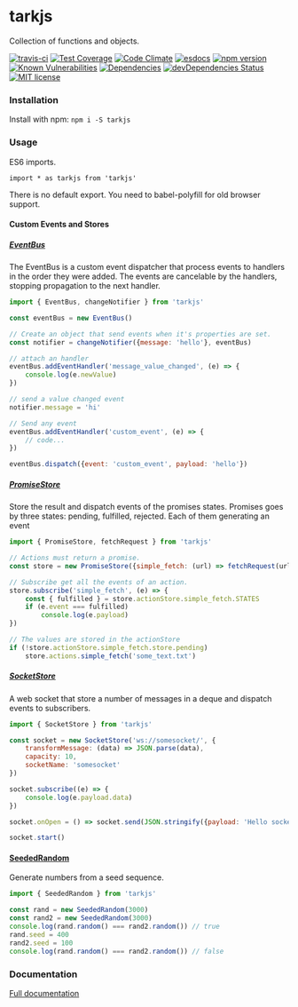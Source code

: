 # tarkjs

Collection of functions and objects.

[![travis-ci](https://travis-ci.org/T4rk1n/tarkjs.svg?branch=master)](https://travis-ci.org/T4rk1n/tarkjs)
[![Test Coverage](https://codeclimate.com/github/T4rk1n/tarkjs/badges/coverage.svg)](https://codeclimate.com/github/T4rk1n/tarkjs/coverage)
[![Code Climate](https://codeclimate.com/github/T4rk1n/tarkjs/badges/gpa.svg)](https://codeclimate.com/github/T4rk1n/tarkjs/)
[![esdocs](https://doc.esdoc.org/github.com/T4rk1n/tarkjs/badge.svg)](https://doc.esdoc.org/github.com/T4rk1n/tarkjs/)
[![npm version](https://badge.fury.io/js/tarkjs.svg)](https://badge.fury.io/js/tarkjs)
[![Known Vulnerabilities](https://snyk.io/test/github/T4rk1n/tarkjs/badge.svg)](https://snyk.io/test/github/T4rk1n/tarkjs)
[![Dependencies](https://david-dm.org/T4rk1n/tarkjs.svg)](https://david-dm.org/T4rk1n/tarkjs)
[![devDependencies Status](https://david-dm.org/T4rk1n/tarkjs/dev-status.svg)](https://david-dm.org/T4rk1n/tarkjs?type=dev)
[![MIT license](http://img.shields.io/badge/license-MIT-brightgreen.svg)](http://opensource.org/licenses/MIT)

### Installation

Install with npm: `npm i -S tarkjs`

### Usage

ES6 imports.

`import * as tarkjs from 'tarkjs' `

There is no default export. You need to babel-polyfill for old browser support.

#### Custom Events and Stores

##### [EventBus](https://doc.esdoc.org/github.com/T4rk1n/tarkjs/class/src/event-bus/event-bus.js~EventBus.html)

The EventBus is a custom event dispatcher that process events to handlers 
in the order they were added. The events are cancelable by the handlers, 
stopping propagation to the next handler.

```javascript
import { EventBus, changeNotifier } from 'tarkjs'

const eventBus = new EventBus()

// Create an object that send events when it's properties are set.
const notifier = changeNotifier({message: 'hello'}, eventBus)

// attach an handler
eventBus.addEventHandler('message_value_changed', (e) => {
    console.log(e.newValue)
})

// send a value changed event
notifier.message = 'hi'

// Send any event 
eventBus.addEventHandler('custom_event', (e) => {
    // code...
})

eventBus.dispatch({event: 'custom_event', payload: 'hello'})
```

##### [PromiseStore](https://doc.esdoc.org/github.com/T4rk1n/tarkjs/class/src/persistance/mem-stores.js~PromiseStore.html)

Store the result and dispatch events of the promises states. 
Promises goes by three states: pending, fulfilled, rejected. Each of them generating an event 

```javascript
import { PromiseStore, fetchRequest } from 'tarkjs'

// Actions must return a promise.
const store = new PromiseStore({simple_fetch: (url) => fetchRequest(url)})

// Subscribe get all the events of an action.
store.subscribe('simple_fetch', (e) => {
    const { fulfilled } = store.actionStore.simple_fetch.STATES
    if (e.event === fulfilled)
        console.log(e.payload)
})

// The values are stored in the actionStore 
if (!store.actionStore.simple_fetch.store.pending)
    store.actions.simple_fetch('some_text.txt')
```

##### [SocketStore](https://doc.esdoc.org/github.com/T4rk1n/tarkjs/)

A web socket that store a number of messages in a deque and dispatch events to subscribers.

```javascript
import { SocketStore } from 'tarkjs'

const socket = new SocketStore('ws://somesocket/', {
    transformMessage: (data) => JSON.parse(data),
    capacity: 10,
    socketName: 'somesocket'
})

socket.subscribe((e) => {
    console.log(e.payload.data)
})

socket.onOpen = () => socket.send(JSON.stringify({payload: 'Hello socket'}))

socket.start()
```

#### [SeededRandom](https://doc.esdoc.org/github.com/T4rk1n/tarkjs/)

Generate numbers from a seed sequence.

```javascript
import { SeededRandom } from 'tarkjs'

const rand = new SeededRandom(3000)
const rand2 = new SeededRandom(3000)
console.log(rand.random() === rand2.random()) // true
rand.seed = 400
rand2.seed = 100 
console.log(rand.random() === rand2.random()) // false
```

### Documentation

[Full documentation](https://doc.esdoc.org/github.com/T4rk1n/tarkjs/)
